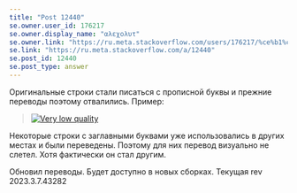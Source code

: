 ```yaml
---
title: "Post 12440"
se.owner.user_id: 176217
se.owner.display_name: "αλεχολυτ"
se.owner.link: "https://ru.meta.stackoverflow.com/users/176217/%ce%b1%ce%bb%ce%b5%cf%87%ce%bf%ce%bb%cf%85%cf%84"
se.link: "https://ru.meta.stackoverflow.com/a/12440"
se.post_id: 12440
se.post_type: answer
---
```

<p>Оригинальные строки стали писаться с прописной буквы и прежние переводы поэтому отвалились. Пример:</p>
<blockquote>
<p><a href="https://i.stack.imgur.com/1Ooxg.png" rel="nofollow noreferrer"><img src="https://i.stack.imgur.com/1Ooxg.png" alt="Very low quality" /></a></p>
</blockquote>
<p>Некоторые строки с заглавными буквами уже использовались в других местах и были переведены. Поэтому для них перевод визуально не слетел. Хотя фактически он стал другим.</p>
<p>Обновил переводы. Будет доступно в новых сборках. Текущая rev 2023.3.7.43282</p>
